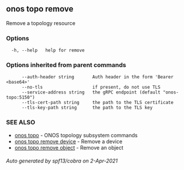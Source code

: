 ## onos topo remove

Remove a topology resource

### Options

```
  -h, --help   help for remove
```

### Options inherited from parent commands

```
      --auth-header string       Auth header in the form 'Bearer <base64>'
      --no-tls                   if present, do not use TLS
      --service-address string   the gRPC endpoint (default "onos-topo:5150")
      --tls-cert-path string     the path to the TLS certificate
      --tls-key-path string      the path to the TLS key
```

### SEE ALSO

* [onos topo](onos_topo.md)	 - ONOS topology subsystem commands
* [onos topo remove device](onos_topo_remove_device.md)	 - Remove a device
* [onos topo remove object](onos_topo_remove_object.md)	 - Remove an object

###### Auto generated by spf13/cobra on 2-Apr-2021
